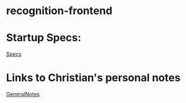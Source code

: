 # recognition-frontend

# Startup Specs:
[Specs](startupSpec.md)

# Links to Christian's personal notes

[GeneralNotes](/notes.md)
